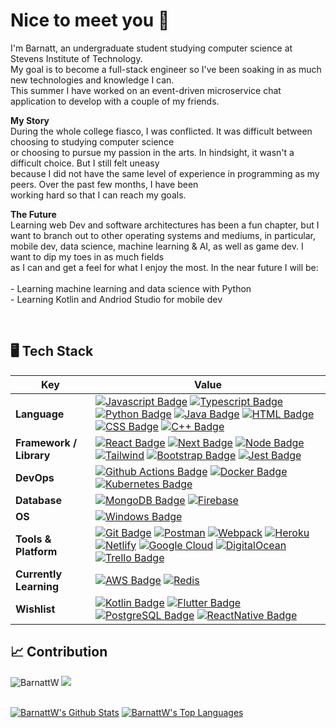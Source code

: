 <h1> Nice to meet you 🧋 </h1>
<p> I'm Barnatt, an undergraduate student studying computer science at Stevens Institute of Technology. <br>
My goal is to become a full-stack engineer so I've been soaking in as much new technologies and knowledge I can. <br>
This summer I have worked on an event-driven microservice chat application to develop with a couple of my friends.
</p>

<p><b>My Story</b><br>
During the whole college fiasco, I was conflicted. It was difficult between choosing to studying computer science <br>
or choosing to pursue my passion in the arts. In hindsight, it wasn't a difficult choice. But I still felt uneasy <br>
because I did not have the same level of experience in programming as my peers. Over the past few months, I have been <br>
working hard so that I can reach my goals. 
</p>

<p><b>The Future</b><br>
Learning web Dev and software architectures has been a fun chapter, but I want to branch out to other operating systems and mediums, in particular, <br>
mobile dev, data science, machine learning & AI, as well as game dev. I want to dip my toes in as much fields <br>
as I can and get a feel for what I enjoy the most. In the near future I will be: <br><br>
    - Learning machine learning and data science with Python <br>
    - Learning Kotlin and Andriod Studio for mobile dev
</p>
<br>

## 🖥️ Tech Stack

Key | Value
--- | ---
**Language**  | [![Javascript Badge](https://img.shields.io/badge/-Javascript-F7DF1E?style=flat&logo=javascript&logoColor=black)]() [![Typescript Badge](https://img.shields.io/badge/-Typescript-3178C6?style=flat&logo=typescript&logoColor=white)]() [![Python Badge](https://img.shields.io/badge/Python-3776AB?style=for-the-badge&style=flat&logo=python&logoColor=white)]() [![Java Badge](https://img.shields.io/badge/Java-ED8B00?style=for-the-badge&logo=openjdk&style=flat&logoColor=white)]() [![HTML Badge](https://img.shields.io/badge/-HTML-E34F26?style=flat&logo=html5&logoColor=white)]() [![CSS Badge](https://img.shields.io/badge/-CSS-1572B6?style=flat&logo=css3&logoColor=white)]() [![C++ Badge](https://img.shields.io/badge/c++-%2300599C.svg?style=flat&logo=c%2B%2B&logoColor=white)]()
**Framework / Library**  | [![React Badge](https://img.shields.io/badge/-ReactJS-20232a?style=flat&logo=React&logoColor=61DAFB)](https://reactjs.org/) [![Next Badge](https://img.shields.io/badge/-NextJS-000000?style=flat&logo=nextdotjs&logoColor=white)](https://nextjs.org/) [![Node Badge](https://img.shields.io/badge/-NodeJS-339933?style=flat&logo=nodedotjs&logoColor=white)](https://nodejs.org/en/) [![Tailwind](https://img.shields.io/badge/Tailwind-06B6D4?style=flat&logo=tailwindcss&logoColor=white)](https://tailwindcss.com/) [![Bootstrap Badge](https://img.shields.io/badge/-Bootstrap-7952B3?style=flat&logo=bootstrap&logoColor=white)](https://getbootstrap.com/) [![Jest Badge](https://img.shields.io/badge/-Jest-C21325?style=flat&logo=jest&logoColor=white)](https://jestjs.io/)
**DevOps** | [![Github Actions Badge](https://img.shields.io/badge/-Github_Actions-181717?style=flat&logo=github&logoColor=white)](https://github.com/features/actions) [![Docker Badge](https://img.shields.io/badge/-Docker-2496ED?style=flat&logo=docker&logoColor=white)](https://www.docker.com/) [![Kubernetes Badge](https://img.shields.io/badge/-Kubernetes-326CE5?style=flat&logo=kubernetes&logoColor=white)](https://kubernetes.io/)
**Database**  | [![MongoDB Badge](https://img.shields.io/badge/-MongoDB-033430?style=flat&logo=mongodb&logoColor=00ed64)](https://www.mongodb.com/) [![Firebase](https://img.shields.io/badge/Firebase-1a73e8?style=flat&logo=firebase&logoColor=FFCA28)](https://firebase.google.com/)
**OS**  | [![Windows Badge](https://img.shields.io/badge/-Windows-0078D6?style=flat&logo=windows&logoColor=white)](https://www.microsoft.com/en-us/windows/)
**Tools & Platform**  | [![Git Badge](https://img.shields.io/badge/Git-F9AB00?style=flat&logo=git&color=525252)](https://git-scm.com/) [![Postman](https://img.shields.io/badge/Postman-FF6C37?style=flat&logo=postman&logoColor=white)](https://www.postman.com/) [![Webpack](https://img.shields.io/badge/Webpack-2b3a42?style=flat&logo=webpack&logoColor=8DD6F9)](https://webpack.js.org/) [![Heroku](https://img.shields.io/badge/Heroku-430098?style=flat&logo=heroku&logoColor=white)](https://www.heroku.com/) [![Netlify](https://img.shields.io/badge/Netlify-151a1e?style=flat&logo=netlify&logoColor=00C7B7)](https://www.netlify.com/) [![Google Cloud](https://img.shields.io/badge/Google_Cloud-4285F4?style=for-the-badge&logo=google-cloud&style=flat&logoColor=white)]() [![DigitalOcean](https://img.shields.io/badge/DigitalOcean-0080FF?style=flat&logo=digitalocean&logoColor=white)](https://www.digitalocean.com/) [![Trello Badge](https://img.shields.io/badge/Trello-0052CC?style=for-the-badge&logo=trello&style=flat&logoColor=white)]()
**Currently Learning**  | [![AWS Badge](https://img.shields.io/badge/Amazon_AWS-232F3E?style=for-the-badge&logo=amazon-aws&style=flat&logoColor=white)]() [![Redis](https://img.shields.io/badge/Redis-white?style=flat&logo=redis&logoColor=DC382D)](https://redis.io/)
**Wishlist**  |  [![Kotlin Badge](https://img.shields.io/badge/Kotlin-0095D5?&style=for-the-badge&logo=kotlin&style=flat&logoColor=white)]() [![Flutter Badge](https://img.shields.io/badge/Flutter-2bb7f6?style=flat&logo=flutter&logoColor=white)](https://flutter.dev/) [![PostgreSQL Badge](https://img.shields.io/badge/PostgreSQL-316192?style=for-the-badge&logo=postgresql&style=flat&logoColor=white)]() [![ReactNative Badge](	https://img.shields.io/badge/React_Native-20232A?style=for-the-badge&logo=react&style=flat&logoColor=61DAFB)]()

## 📈 Contribution

<img src="https://komarev.com/ghpvc/?username=BarnattW&label=Profile%20views&color=0e75b6&style=flat" alt="BarnattW" /> <a href="https://www.github.com/BarnattW" target="blank"><img src="https://img.shields.io/github/followers/thasup?label=Follow"></a> 

<br/>
    <a href="https://github.com/BarnattW"><img alt="BarnattW's Github Stats" src="https://github-readme-stats.vercel.app/api?username=BarnattW&show_icons=true&count_private=true&theme=react&hide_border=true&bg_color=0D1117" /></a>
  <a href="https://github.com/BarnattW"><img alt="BarnattW's Top Languages" src="https://github-readme-stats.vercel.app/api/top-langs/?username=BarnattW&langs_count=8&count_private=true&layout=compact&theme=react&hide_border=true&bg_color=0D1117" /></a>

<br/>
